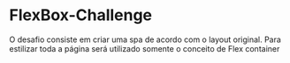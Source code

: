 # FlexBox-Challenge

O desafio consiste em criar uma spa de acordo com o layout original. Para estilizar toda a página será utilizado somente o conceito de Flex container
